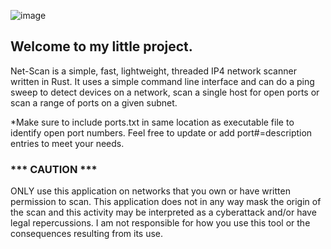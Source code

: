 ![image](https://github.com/patrickramp/net-scan/assets/142554235/a2959dbc-ebb4-4ad8-bc68-a7306fc64198)

## Welcome to my little project.

Net-Scan is a simple, fast, lightweight, threaded IP4 network scanner written in Rust.
It uses a simple command line interface and can do a ping sweep to detect devices on a network, 
scan a single host for open ports 
or scan a range of ports on a given subnet.

*Make sure to include ports.txt in same location as executable file to identify open port numbers. 
Feel free to update or add port#=description entries to meet your needs. 


### *** CAUTION *** 
ONLY use this application on networks that you own or have written permission to scan. 
This application does not in any way mask the origin of the scan and this activity may be 
interpreted as a cyberattack and/or have legal repercussions. 
I am not responsible for how you use this tool or the consequences resulting from its use. 
